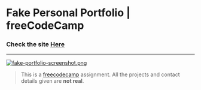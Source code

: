 # Fake Personal Portfolio | freeCodeCamp

### Check the site [Here](https://fake-portfolio-sigma.vercel.app/ " Fake Personal Portfolio")

------------

[![fake-portfolio-screenshot.png](https://i.postimg.cc/m2dPY1Py/fake-portfolio-screenshot.png)](https://postimg.cc/RNHC9FQW)


> This is a [freecodecamp](https://www.freecodecamp.org/ "freecodecamp") assignment. All the projects and contact details given are **not real**.
